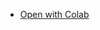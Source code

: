- [Open with Colab](https://colab.research.google.com/github/konakalab/xG_winProbCalculator/blob/master/xG_winProbCalculator.ipynb)
